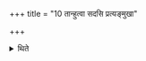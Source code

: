 +++
title = "10 तान्हुत्वा सदसि प्रत्यङ्मुखा"

+++

<details><summary>थिते</summary>

तान्हुत्वा सदसि प्रत्यङ्मुखा भक्षयन्ति मयि मेधामित्येतैः स्वंस्वं यथालिङ्गम् १०
</details>
